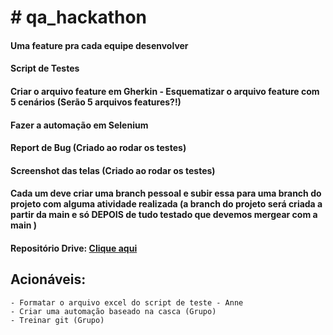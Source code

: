 # # qa_hackathon

#### Uma feature pra cada equipe desenvolver
#### Script de Testes
#### Criar o arquivo feature em Gherkin - Esquematizar o arquivo feature com 5 cenários (Serão 5 arquivos features?!)
#### Fazer a automação em Selenium
#### Report de Bug (Criado ao rodar os testes)
#### Screenshot das telas (Criado ao rodar os testes)
#### Cada um deve criar uma branch pessoal e subir essa para uma branch do projeto com alguma atividade realizada (a branch do projeto será criada a partir da main e só DEPOIS de tudo testado que devemos mergear com a main )
#### Repositório Drive: [Clique aqui](https://drive.google.com/drive/folders/1KZoYV9_a1gkuKElDDKIEMlNOEZtWINx2?usp=drive_link)

## Acionáveis:
    - Formatar o arquivo excel do script de teste - Anne
	- Criar uma automação baseado na casca (Grupo)
	- Treinar git (Grupo) 
